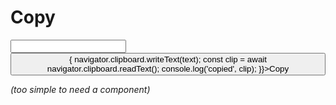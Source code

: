 <script lang="ts">
  import { Story } from 'kitbook';
  import Button from '$lib/ui/Button.svelte';
  let text = 'sample message';
</script>

<!-- prettier-ignore -->
# Copy

<Story name="Input message">
  <input bind:value={text} />
  <Button
    onclick={async () => {
      navigator.clipboard.writeText(text);
      const clip = await navigator.clipboard.readText();
      console.log('copied', clip);
    }}>Copy</Button>
</Story>

*(too simple to need a component)*
